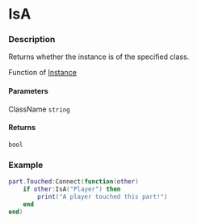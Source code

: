 # IsA
### Description
Returns whether the instance is of the specified class.

Function of [Instance](/classes/Instance/)

#### Parameters
ClassName `string`

#### Returns
`bool`

### Example
```lua
part.Touched:Connect(function(other)
    if other:IsA("Player") then
        print("A player touched this part!")
    end
end)
```
